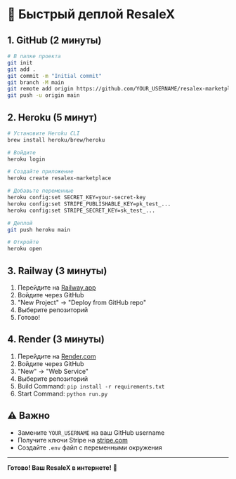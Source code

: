 # 🚀 Быстрый деплой ResaleX

## 1. GitHub (2 минуты)

```bash
# В папке проекта
git init
git add .
git commit -m "Initial commit"
git branch -M main
git remote add origin https://github.com/YOUR_USERNAME/resalex-marketplace.git
git push -u origin main
```

## 2. Heroku (5 минут)

```bash
# Установите Heroku CLI
brew install heroku/brew/heroku

# Войдите
heroku login

# Создайте приложение
heroku create resalex-marketplace

# Добавьте переменные
heroku config:set SECRET_KEY=your-secret-key
heroku config:set STRIPE_PUBLISHABLE_KEY=pk_test_...
heroku config:set STRIPE_SECRET_KEY=sk_test_...

# Деплой
git push heroku main

# Откройте
heroku open
```

## 3. Railway (3 минуты)

1. Перейдите на [Railway.app](https://railway.app)
2. Войдите через GitHub
3. "New Project" → "Deploy from GitHub repo"
4. Выберите репозиторий
5. Готово!

## 4. Render (3 минуты)

1. Перейдите на [Render.com](https://render.com)
2. Войдите через GitHub
3. "New" → "Web Service"
4. Выберите репозиторий
5. Build Command: `pip install -r requirements.txt`
6. Start Command: `python run.py`

## ⚠️ Важно

- Замените `YOUR_USERNAME` на ваш GitHub username
- Получите ключи Stripe на [stripe.com](https://stripe.com)
- Создайте `.env` файл с переменными окружения

---

**Готово! Ваш ResaleX в интернете!** 🎉

